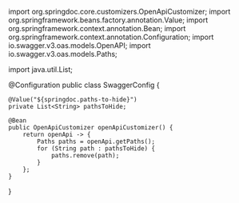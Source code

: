 import org.springdoc.core.customizers.OpenApiCustomizer;
import org.springframework.beans.factory.annotation.Value;
import org.springframework.context.annotation.Bean;
import org.springframework.context.annotation.Configuration;
import io.swagger.v3.oas.models.OpenAPI;
import io.swagger.v3.oas.models.Paths;

import java.util.List;

@Configuration
public class SwaggerConfig {

    @Value("${springdoc.paths-to-hide}")
    private List<String> pathsToHide;

    @Bean
    public OpenApiCustomizer openApiCustomizer() {
        return openApi -> {
            Paths paths = openApi.getPaths();
            for (String path : pathsToHide) {
                paths.remove(path);
            }
        };
    }
}